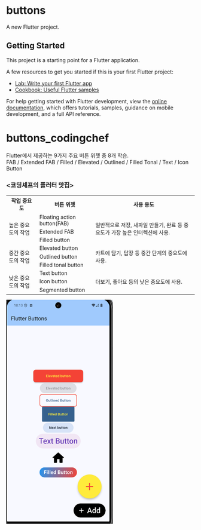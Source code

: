 # buttons

A new Flutter project.

## Getting Started

This project is a starting point for a Flutter application.

A few resources to get you started if this is your first Flutter project:

- [Lab: Write your first Flutter app](https://docs.flutter.dev/get-started/codelab)
- [Cookbook: Useful Flutter samples](https://docs.flutter.dev/cookbook)

For help getting started with Flutter development, view the
[online documentation](https://docs.flutter.dev/), which offers tutorials,
samples, guidance on mobile development, and a full API reference.
# buttons_codingchef

Flutter에서 제공하는 9가지 주요 버튼 위젯 중 8개 학습.   
FAB / Extended FAB / Filled / Elevated / Outlined / Filled Tonal / Text / Icon Button   

### <코딩셰프의 플러터 맛집>
<table>
  <tr>
    <th>작업 중요도</th>
    <th>버튼 위젯</th>
    <th>사용 용도</th>
  </tr>
  <tr>
    <td rowspan="3">높은 중요도의 작업</td>
    <td>Floating action button(FAB)</td>
    <td rowspan="3">일반적으로 저장, 새파일 만들기, 완료 등 중요도가 가장 높은 인터렉션에 사용.</td>
  </tr>
  <tr>
    <td>Extended FAB</td>
  </tr>
    <tr>
    <td>Filled button</td>
  </tr>
    <tr>
    <td rowspan="3">중간 중요도의 작업</td>
    <td>Elevated button</td>
    <td rowspan="3">카트에 담기, 답장 등 중간 단계의 중요도에 사용.</td>
  </tr>
  <tr>
    <td>Outlined button</td>
  </tr>
    <tr>
    <td>Filled tonal button</td>
  </tr>
    <tr>
    <td rowspan="3">낮은 중요도의 작업</td>
    <td>Text button</td>
    <td rowspan="3">더보기, 좋아요 등의 낮은 중요도에 사용.</td>
  </tr>
  <tr>
    <td>Icon button</td>
  </tr>
    <tr>
    <td>Segmented button</td>
  </tr>
</table>

<img src="buttons_ui.png" alt="Buttons UI" height="600" />